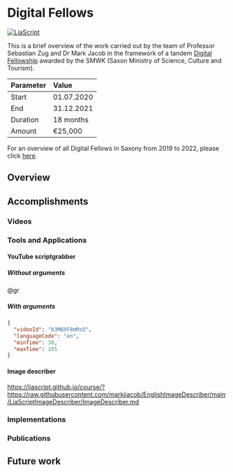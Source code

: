 <!--

author:   Mark Jacob
email:    mark.jacob@iuz.tu-freiberg.de
version:  0.0.1
language: de
narrator: Deutsch Female

import:   https://raw.githubusercontent.com/kaptn-seebar/english-lia/main/grabber/grabber.md


-->

# Digital Fellows

[![LiaScript](https://raw.githubusercontent.com/LiaScript/LiaScript/master/badges/course.svg)](https://liascript.github.io/course/?https://raw.githubusercontent.com/markjjacob/df-review/main/README.md#1)

This is a brief overview of the work carried out by the team of Professor Sebastian Zug and Dr Mark Jacob in the framework of a tandem [Digital Fellowship](https://bildungsportal.sachsen.de/portal/parentpage/projekte/digital-fellowships/ "https://bildungsportal.sachsen.de/portal/parentpage/projekte/digital-fellowships/") awarded by the SMWK (Saxon Ministry of Science, Culture and Tourism).


| Parameter  | Value      |
| :--------- | :--------- |
| Start      | 01.07.2020 |
| End        | 31.12.2021 |
| Duration   | 18 months  |
| Amount     | €25,000    |

For an overview of all Digital Fellows in Saxony from 2019 to 2022, please click [here](https://bildungsportal.sachsen.de/portal/parentpage/projekte/digital-fellowships/fellows/ "https://bildungsportal.sachsen.de/portal/parentpage/projekte/digital-fellowships/fellows/").

## Overview

## Accomplishments

### Videos

### Tools and Applications

#### YouTube scriptgrabber

##### Without arguments

@gr

##### With arguments

```json @grabber
{
  "videoId": "b3MBXF8mMzQ",
  "languageCode": "en",
  "minTime": 30,
  "maxTime": 105
}
```

#### Image describer

https://liascript.github.io/course/?https://raw.githubusercontent.com/markjjacob/EnglishImageDescriber/main/LiaScriptImageDescriber/ImageDescriber.md

### Implementations

### Publications

## Future work
